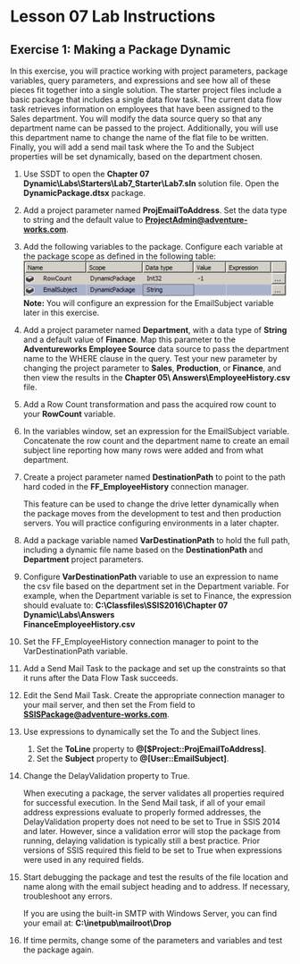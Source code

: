 # Lesson 07 Lab Instructions

## Exercise 1: Making a Package Dynamic

In this exercise, you will practice working with project parameters, package variables, query parameters, and
 expressions and see how all of these pieces fit together into a single solution. The starter project files include a
 basic package that includes a single data flow task. The current data flow task retrieves information on employees
 that
 have been assigned to the Sales department. You will modify the data source query so that any department name can be
 passed to the project. Additionally, you will use this department name to change the name of the flat file to be
 written. Finally, you will add a send mail task where the To and the Subject properties will be set dynamically,
 based
 on the department chosen.

1. Use SSDT to open the **Chapter 07 Dynamic\Labs\Starters\Lab7\_Starter\Lab7.sln**
 solution file. Open the
 **DynamicPackage.dtsx** package.
2. Add a project parameter named **ProjEmailToAddress**. Set the data type to string and the default
 value to **ProjectAdmin@adventure-works.com**.
3. Add the following variables to the package. Configure each variable at the package scope as defined in the
 following table: ![making package dynamic var config](Images/ssis-making-package-dynamic-var-config.png)
**Note:** You will configure an expression for the EmailSubject variable later in this exercise.
4. Add a project parameter named **Department**, with a data type of **String** and a
 default value of **Finance**. Map this parameter to the **Adventureworks
 Employee Source** data source to pass the department name to the WHERE clause in the query.
 Test your new parameter by changing the project parameter to **Sales**, **Production**,
 or **Finance**, and then view the results in the **Chapter 05\ Answers\EmployeeHistory.csv**  file.
5. Add a Row Count transformation and pass the acquired row count to your **RowCount** variable.
6. In the variables window, set an expression for the EmailSubject variable. Concatenate the row count and the
 department name to create an email subject line reporting how many rows were added and from what department.
7. Create a project parameter named **DestinationPath** to point to the path hard coded in the
 **FF\_EmployeeHistory** connection manager.

    This feature can be used to change the
    drive letter dynamically when the package moves from the development to test and then production servers. You
    will practice configuring environments in a later chapter.
8. Add a package variable named **VarDestinationPath** to hold the full path, including a dynamic file
 name based on the **DestinationPath** and **Department** project parameters.
9. Configure **VarDestinationPath** variable to use an expression to name the csv file based on the
 department set in the Department variable. For example, when the Department variable is set to Finance, the
 expression should evaluate to: **C:\Classfiles\SSIS2016\Chapter 07 Dynamic\Labs\Answers\
 FinanceEmployeeHistory.csv**
10. Set the FF\_EmployeeHistory connection manager to point to the VarDestinationPath variable.
11. Add a Send Mail Task to the package and set up the constraints so that it runs after the Data Flow Task
 succeeds.
12. Edit the Send Mail Task. Create the appropriate connection manager to your mail server, and then set the From
 field to **SSISPackage@adventure-works.com**.
13. Use expressions to dynamically set the To and the Subject lines.
    1. Set the **ToLine** property to **@[$Project::ProjEmailToAddress]**.
    2. Set the **Subject** property to **@[User::EmailSubject]**.
14. Change the DelayValidation property to True.
 
    When executing a package, the server validates all properties required for successful execution. In the Send Mail
    task, if all of your email address expressions evaluate to properly formed addresses, the DelayValidation property
    does not need to be set to True in SSIS 2014 and later. However, since a validation error will stop the package from
    running, delaying validation is typically still a best practice. Prior versions of SSIS required this field to be set
    to True when expressions were used in any required fields.
15. Start debugging the package and test the results of the file location and name along with the email subject
 heading and to address. If necessary, troubleshoot any errors.
 
    If you are using the built-in SMTP with Windows
    Server, you can find your email at: **C:\inetpub\mailroot\Drop**
16. If time permits, change some of the parameters and variables and test the package again.